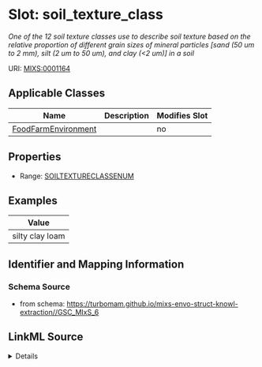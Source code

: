 # Slot: soil_texture_class


_One of the 12 soil texture classes use to describe soil texture based on the relative proportion of different grain sizes  of mineral particles [sand (50 um to 2 mm), silt (2 um to 50 um), and clay (<2 um)] in a soil_



URI: [MIXS:0001164](https://w3id.org/mixs/0001164)



<!-- no inheritance hierarchy -->




## Applicable Classes

| Name | Description | Modifies Slot |
| --- | --- | --- |
[FoodFarmEnvironment](FoodFarmEnvironment.md) |  |  no  |







## Properties

* Range: [SOILTEXTURECLASSENUM](SOILTEXTURECLASSENUM.md)






## Examples

| Value |
| --- |
| silty clay loam |

## Identifier and Mapping Information







### Schema Source


* from schema: https://turbomam.github.io/mixs-envo-struct-knowl-extraction//GSC_MIxS_6




## LinkML Source

<details>
```yaml
name: soil_texture_class
description: One of the 12 soil texture classes use to describe soil texture based
  on the relative proportion of different grain sizes  of mineral particles [sand
  (50 um to 2 mm), silt (2 um to 50 um), and clay (<2 um)] in a soil
title: soil texture classification
notes:
- classification
- soil
- texture
examples:
- value: silty clay loam
from_schema: https://turbomam.github.io/mixs-envo-struct-knowl-extraction//GSC_MIxS_6
rank: 1000
slot_uri: MIXS:0001164
multivalued: false
alias: soil_texture_class
domain_of:
- FoodFarmEnvironment
range: SOIL_TEXTURE_CLASS_ENUM
required: false
recommended: false

```
</details>